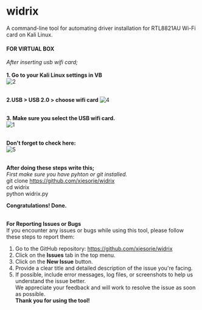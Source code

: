 # widrix
A command-line tool for automating driver installation for RTL8821AU Wi-Fi card on Kali Linux.

<h4>FOR VIRTUAL BOX</h4>

<i>After inserting usb wifi card;</i> <br>
<br>
<b>1. Go to your Kali Linux settings in VB</b> <br>
![2](https://github.com/user-attachments/assets/ec8e5551-0cfe-4550-ba8d-7883ed2b7c69) 
<br>
<br>

<b>2.USB > USB 2.0 > choose wifi card</b> 
![4](https://github.com/user-attachments/assets/3056477f-189d-426a-b259-944c5e6d5334)
<br>
<br>

<b>3. Make sure you select the USB wifi card.</b> <br>
![1](https://github.com/user-attachments/assets/7547979b-2edf-453a-8c00-41d3273ae9e1)
<br>
<br>

<b>Don't forget to check here:</b> <br>
![5](https://github.com/user-attachments/assets/15d159c6-3311-4560-b382-e7ed08e92973)
<br>
<br>

<b>After doing these steps write this;</b> <br>
<i>First make sure you have pyhton or git installed.</i> <br>
git clone https://github.com/xiesorie/widrix <br>
cd widrix <br>
python widrix.py <br>

<b>Congratulations! Done.</b> <br> <br>

<b>For Reporting Issues or Bugs</b> 
<br>
If you encounter any issues or bugs while using this tool, please follow these steps to report them: 
1. Go to the GitHub repository: https://github.com/xiesorie/widrix <br>
2. Click on the <b>Issues</b> tab in the top menu. <br>
3. Click on the <b>New Issue</b> button. <br>
4. Provide a clear title and detailed description of the issue you're facing. <br>
5. If possible, include error messages, log files, or screenshots to help us understand the issue better. <br>
We appreciate your feedback and will work to resolve the issue as soon as possible. <br> 
<b>Thank you for using the tool! </b>
<br><br><br>



